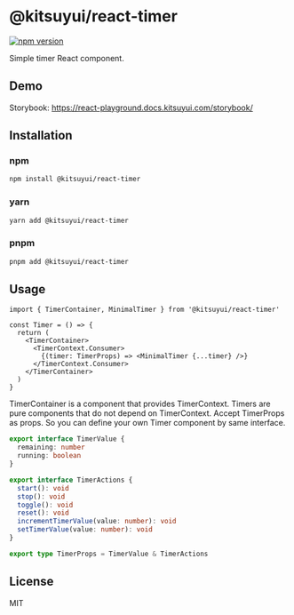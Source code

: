 # @kitsuyui/react-timer

[![npm version](https://badge.fury.io/js/@kitsuyui%2Freact-timer.svg)](https://badge.fury.io/js/@kitsuyui%2Freact-timer)

Simple timer React component.

## Demo

Storybook: https://react-playground.docs.kitsuyui.com/storybook/

## Installation

### npm

```sh
npm install @kitsuyui/react-timer
```

### yarn

```sh
yarn add @kitsuyui/react-timer
```

### pnpm

```sh
pnpm add @kitsuyui/react-timer
```

## Usage

```tsx
import { TimerContainer, MinimalTimer } from '@kitsuyui/react-timer'

const Timer = () => {
  return (
    <TimerContainer>
      <TimerContext.Consumer>
        {(timer: TimerProps) => <MinimalTimer {...timer} />}
      </TimerContext.Consumer>
    </TimerContainer>
  )
}
```

TimerContainer is a component that provides TimerContext.
Timers are pure components that do not depend on TimerContext. Accept TimerProps as props.
So you can define your own Timer component by same interface.

```typescript
export interface TimerValue {
  remaining: number
  running: boolean
}

export interface TimerActions {
  start(): void
  stop(): void
  toggle(): void
  reset(): void
  incrementTimerValue(value: number): void
  setTimerValue(value: number): void
}

export type TimerProps = TimerValue & TimerActions
```

## License

MIT
